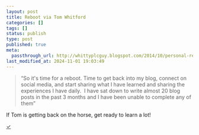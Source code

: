 ```yaml
---
layout: post
title: Reboot via Tom Whitford
categories: []
tags: []
status: publish
type: post
published: true
meta:
  passthrough_url: http://whittyplcguy.blogspot.com/2014/10/personal-reboot.html
last_modified_at: 2024-11-01 19:03:49
---
```


>“So it's time for a reboot. Time to get back into my blog, connect on social media, and start sharing what I have learned and sharing the experiences I have daily.  I have sat down to write almost 20 blog posts in the past 3 months and I have been unable to complete any of them”



If Tom is getting back on the horse, get ready to learn a lot!


[✓](2014/10/10/reboot-via-tom-whitford)
